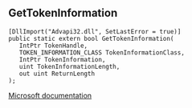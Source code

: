 ## GetTokenInformation

```
[DllImport("Advapi32.dll", SetLastError = true)]
public static extern bool GetTokenInformation(
   IntPtr TokenHandle,
   TOKEN_INFORMATION_CLASS TokenInformationClass,
   IntPtr TokenInformation,
   uint TokenInformationLength,
   out uint ReturnLength
);
```

[Microsoft documentation](https://docs.microsoft.com/en-us/windows/win32/api/securitybaseapi/nf-securitybaseapi-gettokeninformation)
